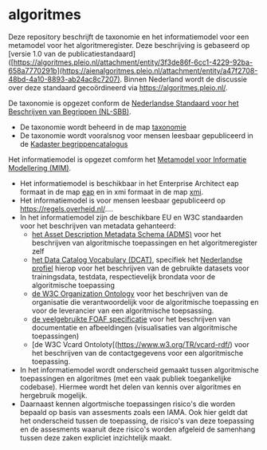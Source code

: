# algoritmes
Deze repository beschrijft de taxonomie en het informatiemodel voor een metamodel voor het algoritmeregister. 
Deze beschrijving is gebaseerd op [versie 1.0 van de publicatiestandaard]([https://algoritmes.pleio.nl/attachment/entity/3f3de86f-6cc1-4229-92ba-658a7770291b](https://aienalgoritmes.pleio.nl/attachment/entity/a47f2708-48bd-4a10-8893-ab24ac8c7207). Binnen Nederland wordt de discussie over deze standaard gecoördineerd via <https://algoritmes.pleio.nl/>.

De taxonomie is opgezet conform de [Nederlandse Standaard voor het Beschrijven van Begrippen (NL-SBB)](https://docs.geostandaarden.nl/nl-sbb/nl-sbb/).
* De taxonomie wordt beheerd in de map [taxonomie](https://github.com/bp4mc2/algoritmes/blob/main/taxonomy/taxonomy.ttl)
* De taxonomie wordt vooralsnog voor mensen leesbaar gepubliceerd in de [Kadaster begrippencatalogus](https://catalogus.kadaster.nl/ar/nl/)
 
 Het informatiemodel is opgezet comform het [Metamodel voor Informatie Modellering (MIM)](https://docs.geostandaarden.nl/mim/mim/).
 * Het informatiemodel is beschikbaar in het Enterprise Architect eap formaat in de map [eap](https://github.com/bp4mc2/algoritmes/blob/main/eap/imar_v1.56.EAP) en in xmi formaat in de map [xmi](https://github.com/bp4mc2/algoritmes/blob/main/xmi/model.xmi).
* Het informatiemodel is voor mensen leesbaar gepubliceerd op https://regels.overheid.nl/.... 
* In het informatiemodel zijn de beschikbare EU en W3C standaarden voor het beschrijven van metadata gehanteerd:
  * [het Asset Description Metadata Schema (ADMS)](https://interoperable-europe.ec.europa.eu/collection/semic-support-centre/solution/asset-description-metadata-schema-adms) voor het beschrijven van algoritmische toepassingen en het algoritmeregister zelf
  * [het Data Catalog Vocabulary (DCAT)](https://www.w3.org/TR/vocab-dcat-3/), specifiek het [Nederlandse profiel](https://docs.geostandaarden.nl/dcat/dcat-ap-nl30/) hierop voor het beschrijven van de gebruikte datasets voor trainingsdata, testdata, respectievelijk brondata voor de algoritmische toepassing
  * [de W3C Organization Ontology](https://www.w3.org/TR/vocab-org/) voor het beschrijven van de organisatie die verantwoordelijk voor de algoritmische toepassing en voor de leverancier van een algoritmische toepsassing.
  * [de veelgebruikte FOAF specificatie](http://xmlns.com/foaf/spec/) voor het beschrijven van documentatie en afbeeldingen (visualisaties van algoritmische toepassingen)
  * [de W3C Vcard Ontoloty[(https://www.w3.org/TR/vcard-rdf/) voor het beschrijven van de contactgegevens voor een algoritmische toepassing.
* In het informatiemodel wordt onderscheid gemaakt tussen algoritmische toepassingen en algoritmes (met een vaak publiek toegankelijke codebase). Hiermee wordt het delen van kennis over algoritmes en hergebruik mogelijk.
* Daarnaast kennen algortmische toepassingen risico's die worden bepaald op basis van assesments zoals een IAMA. Ook hier geldt dat het onderscheid tussen de toepassing, de risico's van deze toepassing en de assesments waaruit deze risico's worden afgeleid de samenhang tussen deze zaken expliciet inzichtelijk maakt.
